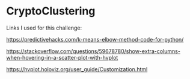 # CryptoClustering

Links I used for this challenge:

https://predictivehacks.com/k-means-elbow-method-code-for-python/

https://stackoverflow.com/questions/59678780/show-extra-columns-when-hovering-in-a-scatter-plot-with-hvplot

https://hvplot.holoviz.org/user_guide/Customization.html

